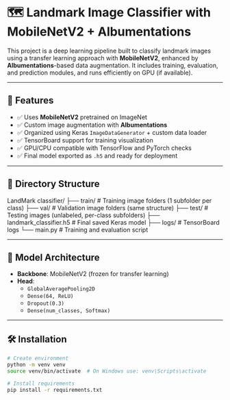 # 🗺️ Landmark Image Classifier with MobileNetV2 + Albumentations

This project is a deep learning pipeline built to classify landmark images using a transfer learning approach with **MobileNetV2**, enhanced by **Albumentations**-based data augmentation. It includes training, evaluation, and prediction modules, and runs efficiently on GPU (if available).

---

## 📌 Features

- ✅ Uses **MobileNetV2** pretrained on ImageNet
- ✅ Custom image augmentation with **Albumentations**
- ✅ Organized using Keras `ImageDataGenerator` + custom data loader
- ✅ TensorBoard support for training visualization
- ✅ GPU/CPU compatible with TensorFlow and PyTorch checks
- ✅ Final model exported as `.h5` and ready for deployment

---

## 🧱 Directory Structure

LandMark classifier/
├── train/ # Training image folders (1 subfolder per class)
├── val/ # Validation image folders (same structure)
├── test/ # Testing images (unlabeled, per-class subfolders)
├── landmark_classifier.h5 # Final saved Keras model
├── logs/ # TensorBoard logs
└── main.py # Training and evaluation script

---

## 🧪 Model Architecture

- **Backbone**: MobileNetV2 (frozen for transfer learning)
- **Head**:
  - `GlobalAveragePooling2D`
  - `Dense(64, ReLU)`
  - `Dropout(0.3)`
  - `Dense(num_classes, Softmax)`

---

## 🛠️ Installation

```bash
# Create environment
python -m venv venv
source venv/bin/activate  # On Windows use: venv\Scripts\activate

# Install requirements
pip install -r requirements.txt
